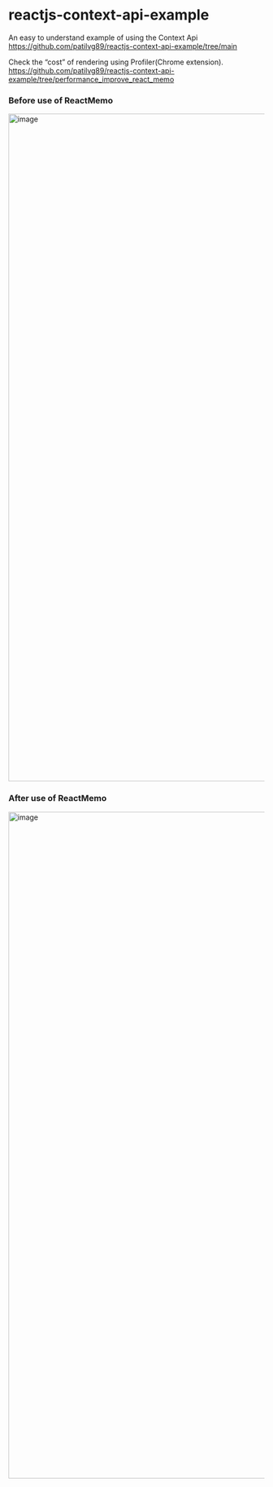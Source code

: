 # reactjs-context-api-example


An easy to understand example of using the Context Api
</br>
https://github.com/patilvg89/reactjs-context-api-example/tree/main

Check the “cost” of rendering using Profiler(Chrome extension).
</br>
https://github.com/patilvg89/reactjs-context-api-example/tree/performance_improve_react_memo

<h3>Before use of  ReactMemo </h3>
<img width="1311" alt="image" src="https://user-images.githubusercontent.com/10398248/169651614-bab2241a-f6e7-4847-8f7c-acb5a78f4f47.png">


<h3>After use of  ReactMemo </h3>
<img width="1309" alt="image" src="https://user-images.githubusercontent.com/10398248/169651622-c265e995-3f5f-4919-9a9c-2522eb02e02f.png">
